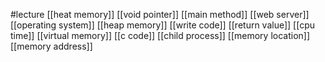 #lecture
[[heat memory]]
[[void pointer]]
[[main method]]
[[web server]]
[[operating system]]
[[heap memory]]
[[write code]]
[[return value]]
[[cpu time]]
[[virtual memory]]
[[c code]]
[[child process]]
[[memory location]]
[[memory address]]
